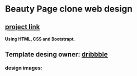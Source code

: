 # Beauty Page clone web design 
## [project link](https://iremsayar.github.io/BeautyPage/)
#### Using HTML, CSS and Bootstrapt.

## Template desing owner: [dribbble](https://dribbble.com/shots/16777296-Bettzy-Landing-Page)

### design images:
